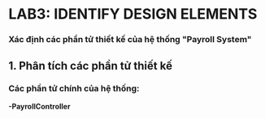 # LAB3: IDENTIFY DESIGN ELEMENTS

### Xác định các phần tử thiết kế của hệ thống "Payroll System"

## **1. Phân tích các phần tử thiết kế**

### **Các phần tử chính của hệ thống:**

**-PayrollController**  
